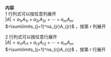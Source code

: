 **内容**    
1 行列式可以按任意列展开    
 $|A|=    
a_{1r}A_{1r}+a_{2r}A_{2r}+\cdots+a_{nr}A_{nr}$     
 $=\sum\limits_{j=1}^na_{jr}A_{jr}$ ，按第 $r$ 列展开    
    
    
2 行列式可以按任意行展开    
 $|A|=a_{r1}A_{r1}+a_{r2}A_{r2}+\cdots+a_{rn}A_{rn}$     
 $=\sum\limits_{j=1}^na_{rj}A_{rj}$ ，按第 $r$ 行展开    
